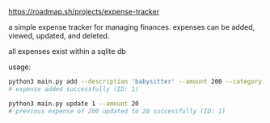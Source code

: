 https://roadmap.sh/projects/expense-tracker

a simple expense tracker for managing finances. expenses can be added, viewed, updated, and deleted.

all expenses exist within a sqlite db

usage:

```bash
python3 main.py add --description 'babysitter' --amount 200 --category 'personal'
# expense added successfully (ID: 1)
```

```bash
python3 main.py update 1 --amount 20
# previous expense of 200 updated to 20 successfully (ID: 1)
```

